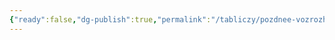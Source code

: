 ```yaml
---
{"ready":false,"dg-publish":true,"permalink":"/tabliczy/pozdnee-vozrozhdenie/muchenichestvo-sv-lavrentiya/","dgPassFrontmatter":true}
---
```



